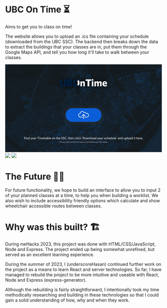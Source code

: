 # UBC On Time ⏳

Aims to get you to class on time!

The website allows you to upload an .ics file containing your schedule (downloaded from the UBC SSC). The backend then breaks down the data to extract the buildings that your classes are in, put them through the Google Maps API, and tell you how long it'll take to walk between your classes.

<img src="/src/assets/images/Landing Page.png" width="600"/>
<img src="_/src/assets/images/Term 1.png" width="600">
<img src="_/src/assets/images/Term 2.png" width="600">

# The Future 🔭🚢
For future functionality, we hope to build an interface to allow you to input 2 of your planned classes at a time, to help you when building a worklist. We also wish to include accessiblilty friendly options which calculate and show wheelchair accessible routes between classes.

# Why was this built? 🏗️
During nwHacks 2023, this project was done with HTML/CSS/JavaScript, Node and Express. The project ended up being somewhat unrefined, but served as an excellent learning experience.

During the summer of 2023, I (underscoreHasan) continued further work on the project as a means to learn React and server technologies. So far, I have managed to rebuild the project to be more intuitive and useable with React, Node and Express (express-generator).

Although the rebuilding is fairly straightforward, I intentionally took my time methodically researching and building in these technologies so that I could gain a solid understanding of how, why and when they work.
